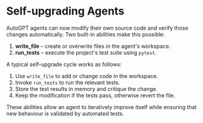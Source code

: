 # Self-upgrading Agents

AutoGPT agents can now modify their own source code and verify those
changes automatically. Two built-in abilities make this possible:

1. **write_file** – create or overwrite files in the agent's workspace.
2. **run_tests** – execute the project's test suite using `pytest`.

A typical self-upgrade cycle works as follows:

1. Use `write_file` to add or change code in the workspace.
2. Invoke `run_tests` to run the relevant tests.
3. Store the test results in memory and critique the change.
4. Keep the modification if the tests pass, otherwise revert the file.

These abilities allow an agent to iteratively improve itself while
ensuring that new behaviour is validated by automated tests.

